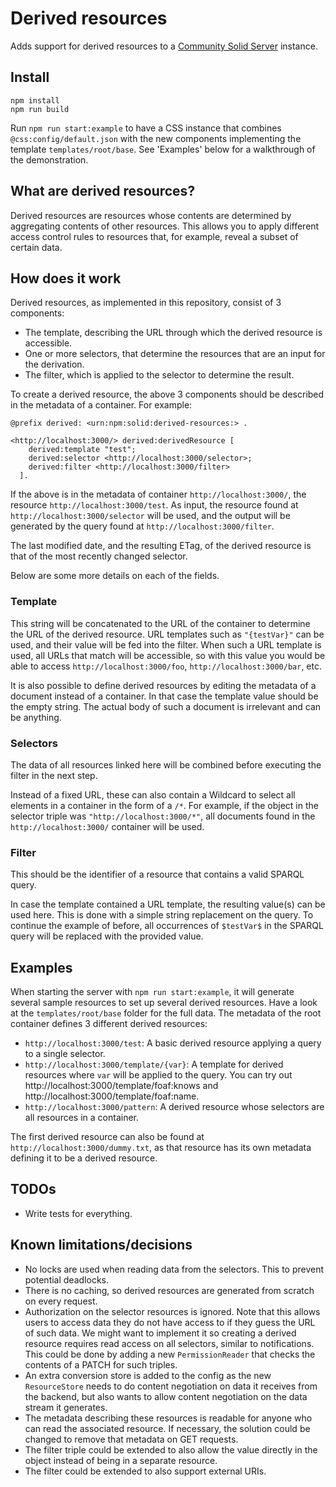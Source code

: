 # Derived resources

Adds support for derived resources to a
[Community Solid Server](https://github.com/CommunitySolidServer/CommunitySolidServer) instance.

## Install

```
npm install
npm run build
```

Run `npm run start:example` to have a CSS instance that combines `@css:config/default.json` with the new components implementing the template `templates/root/base`. See 'Examples' below for a walkthrough of the demonstration.

## What are derived resources?

Derived resources are resources whose contents are determined by aggregating contents of other resources.
This allows you to apply different access control rules to resources that, for example,
reveal a subset of certain data.

## How does it work

Derived resources, as implemented in this repository,
consist of 3 components:
- The template, describing the URL through which the derived resource is accessible.
- One or more selectors, that determine the resources that are an input for the derivation.
- The filter, which is applied to the selector to determine the result.

To create a derived resource, the above 3 components should be described in the metadata of a container.
For example:
```turtle
@prefix derived: <urn:npm:solid:derived-resources:> .

<http://localhost:3000/> derived:derivedResource [
    derived:template "test";
    derived:selector <http://localhost:3000/selector>;
    derived:filter <http://localhost:3000/filter>
  ].
```
If the above is in the metadata of container `http://localhost:3000/`,
the resource `http://localhost:3000/test`.
As input, the resource found at `http://localhost:3000/selector` will be used,
and the output will be generated by the query found at `http://localhost:3000/filter`.

The last modified date, and the resulting ETag, of the derived resource
is that of the most recently changed selector.

Below are some more details on each of the fields.

### Template

This string will be concatenated to the URL of the container to determine the URL of the derived resource.
URL templates such as `"{testVar}"` can be used, and their value will be fed into the filter.
When such a URL template is used, all URLs that match will be accessible,
so with this value you would be able to access `http://localhost:3000/foo`,
`http://localhost:3000/bar`, etc.

It is also possible to define derived resources by editing the metadata of a document instead of a container.
In that case the template value should be the empty string.
The actual body of such a document is irrelevant and can be anything.

### Selectors

The data of all resources linked here will be combined before executing the filter in the next step.

Instead of a fixed URL, these can also contain a Wildcard
to select all elements in a container in the form of a `/*`.
For example, if the object in the selector triple was `"http://localhost:3000/*"`,
all documents found in the `http://localhost:3000/` container will be used.

### Filter

This should be the identifier of a resource that contains a valid SPARQL query.

In case the template contained a URL template, the resulting value(s) can be used here.
This is done with a simple string replacement on the query.
To continue the example of before,
all occurrences of `$testVar$` in the SPARQL query will be replaced with the provided value.

## Examples

When starting the server with `npm run start:example`,
it will generate several sample resources to set up several derived resources.
Have a look at the `templates/root/base` folder for the full data.
The metadata of the root container defines 3 different derived resources:
- `http://localhost:3000/test`: A basic derived resource applying a query to a single selector.
- `http://localhost:3000/template/{var}`: A template for derived resources where `var` will be applied to the query.
     You can try out http://localhost:3000/template/foaf:knows and http://localhost:3000/template/foaf:name.
- `http://localhost:3000/pattern`: A derived resource whose selectors are all resources in a container.

The first derived resource can also be found at `http://localhost:3000/dummy.txt`,
as that resource has its own metadata defining it to be a derived resource.

## TODOs

- Write tests for everything.

## Known limitations/decisions

- No locks are used when reading data from the selectors. This to prevent potential deadlocks.
- There is no caching, so derived resources are generated from scratch on every request.
- Authorization on the selector resources is ignored.
  Note that this allows users to access data they do not have access to if they guess the URL of such data.
  We might want to implement it so creating a derived resource requires read access on all selectors,
  similar to notifications.
  This could be done by adding a new `PermissionReader` that checks the contents of a PATCH for such triples.
- An extra conversion store is added to the config as the new `ResourceStore` needs to do content negotiation
  on data it receives from the backend,
  but also wants to allow content negotiation on the data stream it generates.
- The metadata describing these resources is readable for anyone who can read the associated resource.
  If necessary, the solution could be changed to remove that metadata on GET requests.
- The filter triple could be extended to also allow the value directly in the object instead of being in a separate resource.
- The filter could be extended to also support external URIs.
